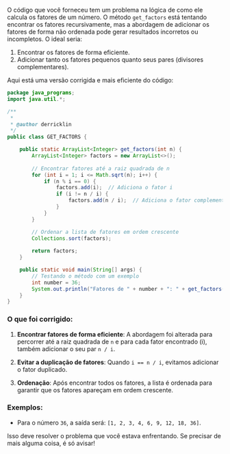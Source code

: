 O código que você forneceu tem um problema na lógica de como ele calcula os fatores de um número. O método `get_factors` está tentando encontrar os fatores recursivamente, mas a abordagem de adicionar os fatores de forma não ordenada pode gerar resultados incorretos ou incompletos. O ideal seria:

1. Encontrar os fatores de forma eficiente.
2. Adicionar tanto os fatores pequenos quanto seus pares (divisores complementares).

Aqui está uma versão corrigida e mais eficiente do código:

```java
package java_programs;
import java.util.*;

/**
 *
 * @author derricklin
 */
public class GET_FACTORS {

    public static ArrayList<Integer> get_factors(int n) {
        ArrayList<Integer> factors = new ArrayList<>();
        
        // Encontrar fatores até a raiz quadrada de n
        for (int i = 1; i <= Math.sqrt(n); i++) {
            if (n % i == 0) {
                factors.add(i);  // Adiciona o fator i
                if (i != n / i) {
                    factors.add(n / i);  // Adiciona o fator complementar n / i, se não for o mesmo
                }
            }
        }

        // Ordenar a lista de fatores em ordem crescente
        Collections.sort(factors);
        
        return factors;
    }

    public static void main(String[] args) {
        // Testando o método com um exemplo
        int number = 36;
        System.out.println("Fatores de " + number + ": " + get_factors(number));
    }
}
```

### O que foi corrigido:

1. **Encontrar fatores de forma eficiente**: A abordagem foi alterada para percorrer até a raiz quadrada de `n` e para cada fator encontrado (i), também adicionar o seu par `n / i`.
   
2. **Evitar a duplicação de fatores**: Quando `i == n / i`, evitamos adicionar o fator duplicado.

3. **Ordenação**: Após encontrar todos os fatores, a lista é ordenada para garantir que os fatores apareçam em ordem crescente.

### Exemplos:
- Para o número `36`, a saída será: `[1, 2, 3, 4, 6, 9, 12, 18, 36]`.
  
Isso deve resolver o problema que você estava enfrentando. Se precisar de mais alguma coisa, é só avisar!